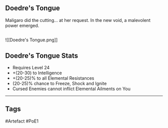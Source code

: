 ## Doedre's Tongue
Maligaro did the cutting... at her request.
In the new void, a malevolent power emerged.
##
![[Doedre's Tongue.png]]
## Doedre's Tongue Stats
- Requires Level 24
- +(20-30) to Intelligence
- +(20-25)% to all Elemental Resistances
- (20-25)% chance to Freeze, Shock and Ignite
- Cursed Enemies cannot inflict Elemental Ailments on You


---
## Tags
#Artefact
#PoE1